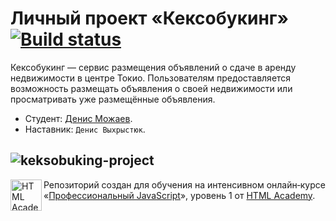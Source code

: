 # Личный проект «Кексобукинг» [![Build status][travis-image]][travis-url]
Кексобукинг — сервис размещения объявлений о сдаче в аренду недвижимости в центре Токио. Пользователям предоставляется возможность размещать объявления о своей недвижимости или просматривать уже размещённые объявления.
* Студент: [Денис Можаев](https://up.htmlacademy.ru/javascript/18/user/844319).
* Наставник: `Денис Выхрыстюк`.


![keksobuking-project](https://up.htmlacademy.ru/static/img/intensive/javascript/17/keksobooking.jpg)
---

<a href="https://htmlacademy.ru/intensive/javascript"><img align="left" width="50" height="50" alt="HTML Academy" src="https://up.htmlacademy.ru/static/img/intensive/javascript/logo-for-github-2.png"></a>

Репозиторий создан для обучения на интенсивном онлайн‑курсе «[Профессиональный JavaScript](https://htmlacademy.ru/intensive/javascript)», уровень 1 от [HTML Academy](https://htmlacademy.ru).

[travis-image]: https://travis-ci.com/htmlacademy-javascript/844319-keksobooking-18.svg?branch=master
[travis-url]: https://travis-ci.com/htmlacademy-javascript/844319-keksobooking-18
